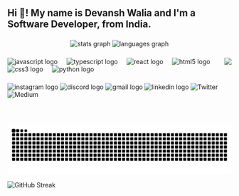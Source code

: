 <h2 align="left">Hi 👋! My name is Devansh Walia and I'm a Software Developer, from India.</h2>

###

<style>
    a{
        text-decoration: none !important;
    }
</style>

<div align="center">
  <img src="https://github-readme-stats.vercel.app/api?username=devansh-walia&hide_title=false&hide_rank=false&show_icons=true&include_all_commits=true&count_private=true&disable_animations=false&theme=dracula&locale=en&hide_border=false" height="150" alt="stats graph"  />
  <img src="https://github-readme-stats.vercel.app/api/top-langs?username=devansh-walia&locale=en&hide_title=false&layout=compact&card_width=320&langs_count=5&theme=dracula&hide_border=false" height="150" alt="languages graph"  />
</div>

###

<img align="right" height="150" src="https://i.imgflip.com/8gw8gw.gif"  />

###

<div align="left">
  <img src="https://cdn.jsdelivr.net/gh/devicons/devicon/icons/javascript/javascript-original.svg" height="30" alt="javascript logo"  />
  <img width="12" />
  <img src="https://cdn.jsdelivr.net/gh/devicons/devicon/icons/typescript/typescript-original.svg" height="30" alt="typescript logo"  />
  <img width="12" />
  <img src="https://cdn.jsdelivr.net/gh/devicons/devicon/icons/react/react-original.svg" height="30" alt="react logo"  />
  <img width="12" />
  <img src="https://cdn.jsdelivr.net/gh/devicons/devicon/icons/html5/html5-original.svg" height="30" alt="html5 logo"  />
  <img width="12" />
  <img src="https://cdn.jsdelivr.net/gh/devicons/devicon/icons/css3/css3-original.svg" height="30" alt="css3 logo"  />
  <img width="12" />
  <img src="https://cdn.jsdelivr.net/gh/devicons/devicon/icons/python/python-original.svg" height="30" alt="python logo"  />
</div>

###

<div align="left">
    <a href="https://instagram.com/curious_potato_" >
        <img src="https://img.shields.io/static/v1?message=Instagram&logo=instagram&label=&color=E4405F&logoColor=white&labelColor=&style=for-the-badge" height="35" alt="instagram logo"  />
  </a>

  <a href="https://discordapp.com/users/decker8015/">
  <img src="https://img.shields.io/static/v1?message=Discord&logo=discord&label=&color=7289DA&logoColor=white&labelColor=&style=for-the-badge" height="35" alt="discord logo"  />
  </a>
  <a href="mailto:devanshwalia9898@gmail.com">
  <img src="https://img.shields.io/static/v1?message=Gmail&logo=gmail&label=&color=D14836&logoColor=white&labelColor=&style=for-the-badge" height="35" alt="gmail logo"  />
  </a>
  <a href="https://linkedin.com/in/devansh-walia">
  <img src="https://img.shields.io/static/v1?message=LinkedIn&logo=linkedin&label=&color=0077B5&logoColor=white&labelColor=&style=for-the-badge" height="35" alt="linkedin logo"  />
  </a>
  <a href="https://twitter.com/devansh_walia_">
  <img src="https://img.shields.io/static/v1?message=X (Twitter)&logo=X&label=&color=000000&logoColor=white&labelColor=&style=for-the-badge" height="35" alt="Twitter"  />
  </a>
  
  <a href="https://medium.com/@devanshwalia9898">
  <img src="https://img.shields.io/static/v1?message=Medium&logo=Medium&label=&color=000000&logoColor=white&labelColor=&style=for-the-badge" height="35" alt="Medium"  />
  </a>

</div>

###

<br clear="both">

<img src="https://raw.githubusercontent.com/devansh-walia/devansh-walia/output/snake.svg" alt="Snake animation" />

<br clear="both">

[![GitHub Streak](https://streak-stats.demolab.com?user=devansh-walia&theme=dracula)](https://git.io/streak-stats)

